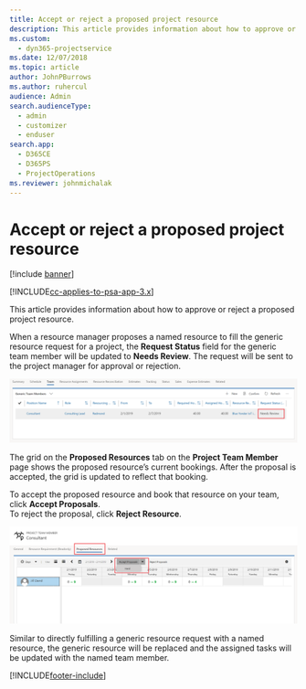 ```yaml
---
title: Accept or reject a proposed project resource
description: This article provides information about how to approve or reject a proposed project resource.
ms.custom: 
  - dyn365-projectservice
ms.date: 12/07/2018
ms.topic: article
author: JohnPBurrows
ms.author: ruhercul
audience: Admin
search.audienceType: 
  - admin
  - customizer
  - enduser
search.app: 
  - D365CE
  - D365PS
  - ProjectOperations
ms.reviewer: johnmichalak
---
```

# Accept or reject a proposed project resource

[!include [banner](../includes/psa-now-project-operations.md)]

[!INCLUDE[cc-applies-to-psa-app-3.x](../includes/cc-applies-to-psa-app-3x.md)]

This article provides information about how to approve or reject a proposed project resource.

When a resource manager proposes a named resource to fill the generic resource request for a project, the **Request Status** field for the generic team member will be updated to **Needs Review**. The request will be sent to the project manager for approval or rejection.

![Generic team member with a proposal.](media/RM-how-to-19.png)

The grid on the **Proposed Resources** tab on the **Project Team Member** page shows the proposed resource’s current bookings. After the proposal is accepted, the grid is updated to reflect that booking. 

To accept the proposed resource and book that resource on your team, click **Accept Proposals**.  
To reject the proposal, click **Reject Resource**.

![Accepting a resource proposal.](media/RM-how-to-20.png) 

Similar to directly fulfilling a generic resource request with a named resource, the generic resource will be replaced and the assigned tasks will be updated with the named team member.


[!INCLUDE[footer-include](../includes/footer-banner.md)]
